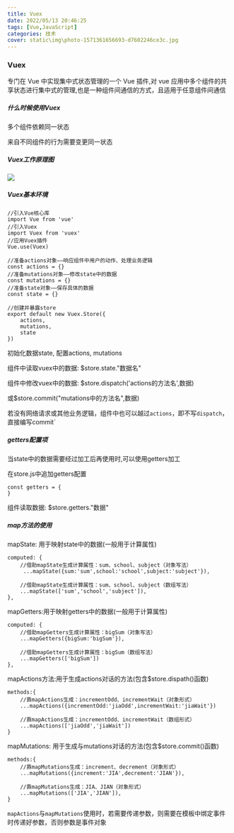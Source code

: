 ```yaml
---
title: Vuex
date: 2022/05/13 20:46:25
tags: [Vue,JavaScript]
categories: 技术
cover: static\img\photo-1571361656693-d7602246ce3c.jpg
---
```

### Vuex

专门在 Vue 中实现集中式状态管理的一个 Vue 插件,对 vue 应用中多个组件的共享状态进行集中式的管理,也是一种组件间通信的方式，且适用于任意组件间通信

##### 什么时候使用Vuex

多个组件依赖同一状态

来自不同组件的行为需要变更同一状态

##### Vuex工作原理图

![](C:\Users\Administrator\Downloads\96f683295b77044c190baaea188ccb90.png)

##### Vuex基本环境

```
//引入Vue核心库
import Vue from 'vue'
//引入Vuex
import Vuex from 'vuex'
//应用Vuex插件
Vue.use(Vuex)
   
//准备actions对象——响应组件中用户的动作、处理业务逻辑
const actions = {}
//准备mutations对象——修改state中的数据
const mutations = {}
//准备state对象——保存具体的数据
const state = {}
   
//创建并暴露store
export default new Vuex.Store({
   	actions,
   	mutations,
   	state
})
```

初始化数据state, 配置actions, mutations

组件中读取vuex中的数据: $store.state."数据名"

组件中修改vuex中的数据: $store.dispatch('actions的方法名',数据)

或$store.commit("mutations中的方法名",数据)

若没有网络请求或其他业务逻辑，组件中也可以越过`actions`，即不写`dispatch`，直接编写commit`

##### getters配置项

当state中的数据需要经过加工后再使用时,可以使用getters加工

在store.js中追加getters配置

```
const getters = {
}
```

组件读取数据: $store.getters."数据"

##### map方法的使用

mapState: 用于映射state中的数据(一般用于计算属性)

```
computed: {
    //借助mapState生成计算属性：sum、school、subject（对象写法）
     ...mapState({sum:'sum',school:'school',subject:'subject'}),
         
    //借助mapState生成计算属性：sum、school、subject（数组写法）
    ...mapState(['sum','school','subject']),
},
```

mapGetters:用于映射getters中的数据(一般用于计算属性)

```
computed: {
    //借助mapGetters生成计算属性：bigSum（对象写法）
    ...mapGetters({bigSum:'bigSum'}),

    //借助mapGetters生成计算属性：bigSum（数组写法）
    ...mapGetters(['bigSum'])
},
```

mapActions方法:用于生成actions对话的方法(包含$store.dispath()函数)

```
methods:{
    //靠mapActions生成：incrementOdd、incrementWait（对象形式）
    ...mapActions({incrementOdd:'jiaOdd',incrementWait:'jiaWait'})

    //靠mapActions生成：incrementOdd、incrementWait（数组形式）
    ...mapActions(['jiaOdd','jiaWait'])
}
```

mapMutations: 用于生成与mutations对话的方法(包含$store.commit()函数)

```
methods:{
    //靠mapMutations生成：increment、decrement（对象形式）
    ...mapMutations({increment:'JIA',decrement:'JIAN'}),
    
    //靠mapMutations生成：JIA、JIAN（对象形式）
    ...mapMutations(['JIA','JIAN']),
}
```

`mapActions`与`mapMutations`使用时，若需要传递参数，则需要在模板中绑定事件时传递好参数，否则参数是事件对象